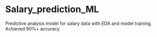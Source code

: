 # Salary_prediction_ML
Predictive analysis model for salary data with EDA and model training. Achieved 90%+ accuracy
